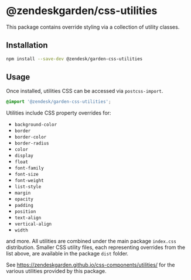 # @zendeskgarden/css-utilities

This package contains override styling via a collection of utility
classes.

## Installation

```sh
npm install --save-dev @zendesk/garden-css-utilities
```

## Usage

Once installed, utilities CSS can be accessed via `postcss-import`.

```css
@import '@zendesk/garden-css-utilities';
```

Utilities include CSS property overrides for:

* `background-color`
* `border`
* `border-color`
* `border-radius`
* `color`
* `display`
* `float`
* `font-family`
* `font-size`
* `font-weight`
* `list-style`
* `margin`
* `opacity`
* `padding`
* `position`
* `text-align`
* `vertical-align`
* `width`

and more. All utilities are combined under the main package `index.css`
distribution. Smaller CSS utility files, each representing overrides
from the list above, are available in the package `dist` folder.

See https://zendeskgarden.github.io/css-components/utilities/ for the
various utilities provided by this package.
